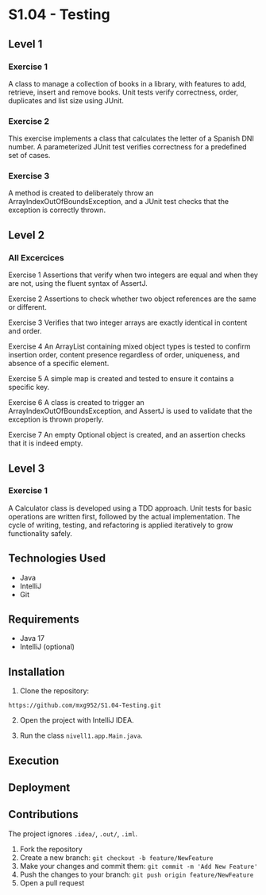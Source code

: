 # S1.04 - Testing

## Level 1

### Exercise 1
A class to manage a collection of books in a library, with features to add, retrieve, insert and remove books. Unit tests verify correctness, order, duplicates and list size using JUnit.

### Exercise 2
This exercise implements a class that calculates the letter of a Spanish DNI number. A parameterized JUnit test verifies correctness for a predefined set of cases.

### Exercise 3
A method is created to deliberately throw an ArrayIndexOutOfBoundsException, and a JUnit test checks that the exception is correctly thrown.


## Level 2 

### All Excercices
Exercise 1
Assertions that verify when two integers are equal and when they are not, using the fluent syntax of AssertJ.

Exercise 2
Assertions to check whether two object references are the same or different.

Exercise 3
Verifies that two integer arrays are exactly identical in content and order.

Exercise 4
An ArrayList containing mixed object types is tested to confirm insertion order, content presence regardless of order, uniqueness, and absence of a specific element.

Exercise 5
A simple map is created and tested to ensure it contains a specific key.

Exercise 6
A class is created to trigger an ArrayIndexOutOfBoundsException, and AssertJ is used to validate that the exception is thrown properly.

Exercise 7
An empty Optional object is created, and an assertion checks that it is indeed empty.


## Level 3

### Exercise 1
A Calculator class is developed using a TDD approach. Unit tests for basic operations are written first, followed by the actual implementation. The cycle of writing,
testing, and refactoring is applied iteratively to grow functionality safely.


## Technologies Used
* Java
* IntelliJ
* Git

## Requirements
* Java 17
* IntelliJ (optional)

## Installation

1. Clone the repository:
```
https://github.com/mxg952/S1.04-Testing.git
```
2. Open the project with IntelliJ IDEA.

3. Run the class `nivell1.app.Main.java`.

## Execution

## Deployment

## Contributions
The project ignores `.idea/`, `.out/`, `.iml`.

1. Fork the repository
2. Create a new branch: `git checkout -b feature/NewFeature`
3. Make your changes and commit them: `git commit -m 'Add New Feature'`
4. Push the changes to your branch: `git push origin feature/NewFeature`
5. Open a pull request
